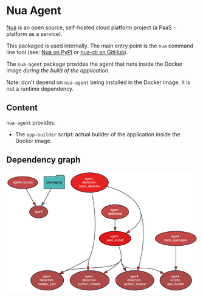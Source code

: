 # Nua Agent

[Nua](https://nua.rocks/) is an open source, self-hosted cloud platform project (a PaaS - platform as a service).

This packaged is used internally. The main entry point is the `nua` command line tool (see: [Nua on PyPI](https://pypi.org/project/nua/) or [nua-cli on GitHub](https://github.com/abilian/nua/tree/main/nua-cli)).

The `nua-agent` package provides the agent that runs inside the Docker image *during the build of the application*.

Note: don't depend on `nua-agent` being installed in the Docker image. It is not a runtime dependency.


## Content

`nua-agent` provides:

- The `app-builder` script: actual builder of the application inside the Docker image.


## Dependency graph

![Dependency graph](./doc/dependency-graph.png)
